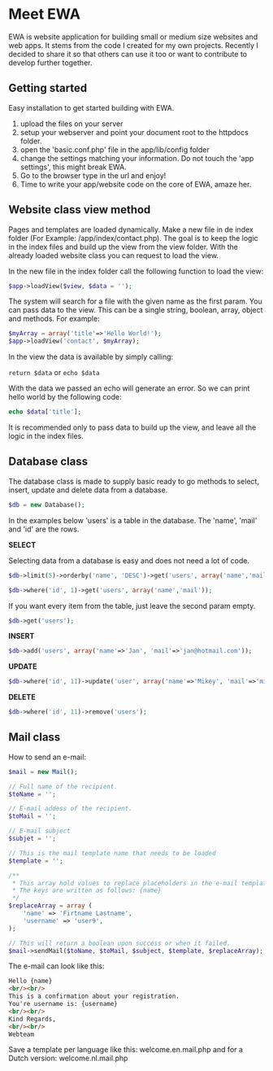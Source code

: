 # Meet EWA

EWA is website application for building small or medium size websites and web apps. It stems from the code I created for my own projects. Recently I decided to share it so that others can use it too or want to contribute to develop further together.


## Getting started

Easy installation to get started building with EWA.
1. upload the files on your server
2. setup your webserver and point your document root to the httpdocs folder.
3. open the 'basic.conf.php' file in the app/lib/config folder
4. change the settings matching your information. Do not touch the 'app settings', this might break EWA.
5. Go to the browser type in the url and enjoy! 
6. Time to write your app/website code on the core of EWA, amaze her. 


## Website class view method

Pages and templates are loaded dynamically. Make a new file in de index folder (For Example: /app/index/contact.php). The goal is to keep the logic in the index files and build up the view from the view folder. With the already loaded website class you can request to load the view.

In the new file in the index folder call the following function to load the view:

```php
$app->loadView($view, $data = '');
```

The system will search for a file with the given name as the first param. You can pass data to the view. This can be a single string, boolean, array, object and methods. For example:

```php
$myArray = array('title'=>'Hello World!');
$app->loadView('contact', $myArray);
```

In the view the data is available by simply calling:

`return $data` or `echo $data`

With the data we passed an echo will generate an error. So we can print hello world by the following code:

```php
echo $data['title'];
```

It is recommended only to pass data to build up the view, and leave all the logic in the index files. 

## Database class

The database class is made to supply basic ready to go methods to select, insert, update and delete data from a database.

```php
$db = new Database();
```

In the examples below 'users' is a table in the database. The 'name', 'mail' and 'id' are the rows.

**SELECT**

Selecting data from a database is easy and does not need a lot of code.

```php
$db->limit(5)->orderby('name', 'DESC')->get('users', array('name','mail'));

$db->where('id', 1)->get('users', array('name','mail'));
```

If you want every item from the table, just leave the second param empty.

```php
$db->get('users');
```


**INSERT**


```php
$db->add('users', array('name'=>'Jan', 'mail'=>'jan@hotmail.com'));
```


**UPDATE**

```php
$db->where('id', 11)->update('user', array('name'=>'Mikey', 'mail'=>'mikey@hotmail.com'));
```

**DELETE**

```php
$db->where('id', 11)->remove('users');
```

## Mail class

How to send an e-mail:

```php
$mail = new Mail();

// Full name of the recipient. 
$toName = '';

// E-mail addess of the recipient.
$toMail = '';

// E-mail subject
$subjet = '';

// This is the mail template name that needs to be loaded
$template = '';

/**
 * This array hold values to replace placeholders in the e-mail template.
 * The keys are written as follows: {name}
 */
$replaceArray = array (
	'name' => 'Firtname Lastname',
	'username' => 'user9',
);

// This will return a boolean upon success or when it failed.
$mail->sendMail($toName, $toMail, $subject, $template, $replaceArray);
```

The e-mail can look like this:

```html 
Hello {name}
<br/><br/>
This is a confirmation about your registration.
You're username is: {username}
<br/><br/>
Kind Regards,
<br/><br/>
Webteam
```

Save a template per language like this: welcome.en.mail.php and for a Dutch version: welcome.nl.mail.php 